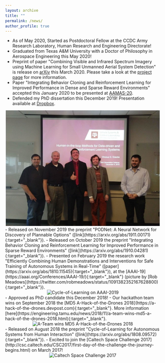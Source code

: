 ```yaml
---
layout: archive
title: ""
permalink: /news/
author_profile: true
---
```

<!-- - Succesfully defended my PhD disseration this December 2019! -->
- As of May 2020, Started as Postdoctoral Fellow at the CCDC Army Research Laboratory, Human Research and Engineering Directorate!
- Graduated from Texas A&M University with a Doctor of Philosophy in Aerospace Engineering this May 2020!
- Preprint of paper "Combining Visible and Infrared Spectrum Imagery using Machine Learning for Small Unmanned Aerial System Detection" is release on [arXiv](https://arxiv.org/abs/2003.12638) this March 2020. Please take a look at the [project page](https://sites.google.com/view/tamudrone-spie2020/) for more information. 
- Paper "Integrating Behavior Cloning and Reinforcement Learning for Improved Performance in Dense and Sparse Reward Environments" accepted this January 2020 to be presented at [AAMAS-20](https://aamas2020.conference.auckland.ac.nz/papers/).
- Defended my PhD dissertation this December 2019! Presentation available at [Dropbox](https://www.dropbox.com/s/qly3jbbl9g8qqns/Presentation_Defense_VGGoecks_final.pdf).
<center><img src="../images/defense.jpg" alt="PhD Defense" width="500"/></center>
- Released on November 2019 the preprint "PODNet: A Neural Network for Discovery of Plannable Options" ([link](https://arxiv.org/abs/1911.00171){:target="_blank"}).
- Released on October 2019 the preprint "Integrating Behavior Cloning and Reinforcement Learning for Improved Performance in Sparse Reward Environments" ([link](https://arxiv.org/abs/1910.04281){:target="_blank"}).
- Presented on February 2019 the research work "Efficiently Combining Human Demonstrations and Interventions for Safe Training of Autonomous Systems in Real-Time" ([paper](https://arxiv.org/abs/1810.11545){:target="_blank"}), at the [AAAI-19](https://aaai.org/Conferences/AAAI-19/){:target="_blank"} (picture by [Rob Meadows](https://twitter.com/robmeadows/status/1091382352167628800){:target="_blank"}).
<center><img src="https://pbs.twimg.com/media/DyVedh0V4AA96fE.jpg" alt="Cycle-of-Learning on AAAI-2019" width="500"/></center>
- Approved as PhD candidate this December 2018!
- Our hackathon team wins on September 2018 the [MD5 A-Hack-of-the-Drones 2018](https://a-hack-of-the-drones.devpost.com){:target="_blank"}. More information [here](https://engineering.tamu.edu/news/2018/11/a-team-wins-md5-a-hack-of-the-drones-2018.html){:target="_blank"}.
<center><img src="https://engineering.tamu.edu/news/2018/11/_news-images/AERO-news-feature-drone-hackathon-05Nov2018.jpg" alt="A-Team wins MD5 A-Hack-of-the-Drones 2018" width="500"/></center>
- Released on August 2018 the preprint "Cycle-of-Learning for Autonomous Systems from Human Interaction" ([link](https://arxiv.org/abs/1808.09572){:target="_blank"}).
- Excited to join the [Caltech Space Challenge 2017](http://csc.caltech.edu/CSC2017/first-day-of-the-challenge-the-journey-begins.html) on March 2017!
<center><img src="http://csc.caltech.edu/CSC2017/images/day_1_image_1.jpeg" alt="Caltech Space Challenge 2017" width="500"/></center>
